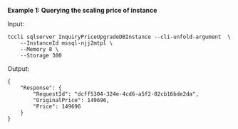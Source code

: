 **Example 1: Querying the scaling price of instance**



Input: 

```
tccli sqlserver InquiryPriceUpgradeDBInstance --cli-unfold-argument  \
    --InstanceId mssql-njj2mtpl \
    --Memory 8 \
    --Storage 300
```

Output: 
```
{
    "Response": {
        "RequestId": "dcff5304-324e-4cd6-a5f2-02cb16bde2da",
        "OriginalPrice": 149696,
        "Price": 149696
    }
}
```

